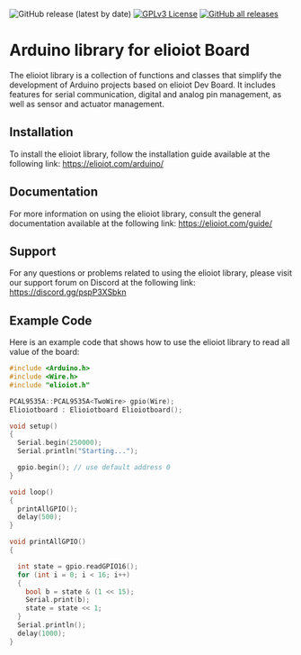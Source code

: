 ![GitHub release (latest by date)](https://img.shields.io/github/v/release/maestry/elioiot-arduino?style=for-the-badge)
[![GPLv3 License](https://img.shields.io/badge/License-GPL%20v3-yellow.svg?style=for-the-badge)](https://opensource.org/licenses/)
[![GitHub all releases](https://img.shields.io/github/downloads/maestry/elioiot-arduino/total?style=for-the-badge)](https://github.com/maestry/elioiot-arduino/releases)

# Arduino library for elioiot Board

The elioiot library is a collection of functions and classes that simplify the development of Arduino projects based on elioiot Dev Board. It includes features for serial communication, digital and analog pin management, as well as sensor and actuator management.

## Installation

To install the elioiot library, follow the installation guide available at the following link: https://elioiot.com/arduino/

## Documentation

For more information on using the elioiot library, consult the general documentation available at the following link: https://elioiot.com/guide/

## Support

For any questions or problems related to using the elioiot library, please visit our support forum on Discord at the following link: https://discord.gg/pspP3XSbkn

## Example Code

Here is an example code that shows how to use the elioiot library to read all value of the board:

```C
#include <Arduino.h>
#include <Wire.h>
#include "elioiot.h"

PCAL9535A::PCAL9535A<TwoWire> gpio(Wire);
Elioiotboard : Elioiotboard Elioiotboard();

void setup()
{
  Serial.begin(250000);
  Serial.println("Starting...");

  gpio.begin(); // use default address 0
}

void loop()
{
  printAllGPIO();
  delay(500);
}

void printAllGPIO()
{

  int state = gpio.readGPIO16();
  for (int i = 0; i < 16; i++)
  {
    bool b = state & (1 << 15);
    Serial.print(b);
    state = state << 1;
  }
  Serial.println();
  delay(1000);
}

```
